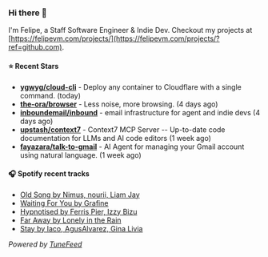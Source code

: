 ### Hi there 👋

I'm Felipe, a Staff Software Engineer & Indie Dev. Checkout my projects at [https://felipevm.com/projects/](https://felipevm.com/projects/?ref=github.com).

#### ⭐ Recent Stars
- **[ygwyg/cloud-cli](https://github.com/ygwyg/cloud-cli)** - Deploy any container to Cloudflare with a single command. (today)
- **[the-ora/browser](https://github.com/the-ora/browser)** - Less noise, more browsing. (4 days ago)
- **[inboundemail/inbound](https://github.com/inboundemail/inbound)** - email infrastructure for agent and indie devs (4 days ago)
- **[upstash/context7](https://github.com/upstash/context7)** - Context7 MCP Server -- Up-to-date code documentation for LLMs and AI code editors (1 week ago)
- **[fayazara/talk-to-gmail](https://github.com/fayazara/talk-to-gmail)** - AI Agent for managing your Gmail account using natural language. (1 week ago)

#### 🎧 Spotify recent tracks
- [Old Song by Nimus, nourii, Liam Jay](https://open.spotify.com/track/50MFh3JeFpaOf8VYViN0PS)
- [Waiting For You by Grafine](https://open.spotify.com/track/5HXibeqBu8EBicSbPde895)
- [Hypnotised by Ferris Pier, Izzy Bizu](https://open.spotify.com/track/5insbzHo44Rs9VuyocjmKw)
- [Far Away by Lonely in the Rain](https://open.spotify.com/track/1zNr4vG0eDb9wpj6qsmKJX)
- [Stay by Iaco, AgusAlvarez, Gina Livia](https://open.spotify.com/track/6W5d883EeJkP2AwtE9f7DV)

_Powered by [TuneFeed](https://tunefeed.app?ref=github.com)_
